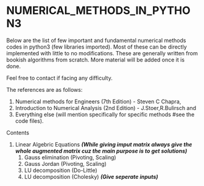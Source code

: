 # NUMERICAL_METHODS_IN_PYTHON3
Below are the list of few important and fundamental numerical methods codes in python3 (few libraries imported). Most of these can be directly implemented with little to no modifications. These are generally written from bookish algorithms from scratch. More material will be added once it is done. 

Feel free to contact if facing any difficulty.

The references are as follows: 
1. Numerical methods for Engineers (7th Edition) - Steven C Chapra, 
2. Introduction to Numerical Analysis (2nd Edition) - J.Stoer,R.Bulirsch and 
3. Everything else (will mention specifically for specific methods #see the code files).

Contents 
1. Linear Algebric Equations 
  ***(While giving imput matrix always give the whole augmented matrix cuz the main purpose is to get solutions)***
   1. Gauss elimination (Pivoting, Scaling)
   2. Gauss Jordan (Pivoting, Scaling)
   3. LU decomposition (Do-Little)
   4. LU decomposition (Cholesky) ***(Give seperate inputs)***
